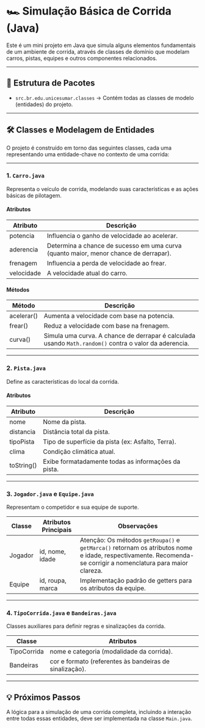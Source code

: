 # 🏎️ Simulação Básica de Corrida (Java)

Este é um mini projeto em Java que simula alguns elementos fundamentais de um ambiente de corrida, através de classes de domínio que modelam carros, pistas, equipes e outros componentes relacionados.

---

## 📂 Estrutura de Pacotes

- `src.br.edu.unicesumar.classes` → Contém todas as classes de modelo (entidades) do projeto.

---

## 🛠️ Classes e Modelagem de Entidades

O projeto é construído em torno das seguintes classes, cada uma representando uma entidade-chave no contexto de uma corrida:

---

### 1. `Carro.java`

Representa o veículo de corrida, modelando suas características e as ações básicas de pilotagem.

#### Atributos

| Atributo   | Descrição                                                                 |
|-----------|--------------------------------------------------------------------------|
| potencia  | Influencia o ganho de velocidade ao acelerar.                            |
| aderencia | Determina a chance de sucesso em uma curva (quanto maior, menor chance de derrapar). |
| frenagem  | Influencia a perda de velocidade ao frear.                               |
| velocidade| A velocidade atual do carro.                                             |

#### Métodos

| Método     | Descrição                                                      |
|-----------|----------------------------------------------------------------|
| acelerar() | Aumenta a velocidade com base na potencia.                    |
| frear()    | Reduz a velocidade com base na frenagem.                      |
| curva()    | Simula uma curva. A chance de derrapar é calculada usando `Math.random()` contra o valor da aderencia. |

---

### 2. `Pista.java`

Define as características do local da corrida.

#### Atributos

| Atributo   | Descrição                                   |
|-----------|---------------------------------------------|
| nome      | Nome da pista.                              |
| distancia | Distância total da pista.                   |
| tipoPista | Tipo de superfície da pista (ex: Asfalto, Terra). |
| clima     | Condição climática atual.                   |
| toString()| Exibe formatadamente todas as informações da pista. |

---

### 3. `Jogador.java` e `Equipe.java`

Representam o competidor e sua equipe de suporte.

| Classe   | Atributos Principais | Observações |
|---------|--------------------|------------|
| Jogador | id, nome, idade     | Atenção: Os métodos `getRoupa()` e `getMarca()` retornam os atributos nome e idade, respectivamente. Recomenda-se corrigir a nomenclatura para maior clareza. |
| Equipe  | id, roupa, marca    | Implementação padrão de getters para os atributos da equipe. |

---

### 4. `TipoCorrida.java` e `Bandeiras.java`

Classes auxiliares para definir regras e sinalizações da corrida.

| Classe       | Atributos                              |
|-------------|---------------------------------------|
| TipoCorrida | nome e categoria (modalidade da corrida). |
| Bandeiras   | cor e formato (referentes às bandeiras de sinalização). |

---

## 💡 Próximos Passos

A lógica para a simulação de uma corrida completa, incluindo a interação entre todas essas entidades, deve ser implementada na classe `Main.java`.
